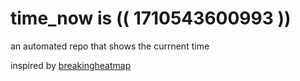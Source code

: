 # time_now is (( 1710543600993 ))

an automated repo that shows the currnent time

inspired by [breakingheatmap](https://github.com/breakingheatmap/breakingheatmap)